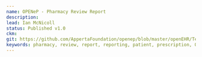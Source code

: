 ```yaml
---
name: OPENeP - Pharmacy Review Report
description: 
lead: Ian McNicoll 
status: Published v1.0
ckm: 
git: https://github.com/AppertaFoundation/openep/blob/master/openEHR/Templates/OPENeP%20-%20Pharmacy%20Review%20Report.t.json
keywords: pharmacy, review, report, reporting, patient, prescription, OPENeP, prescribing, medication, pharm
---
```

